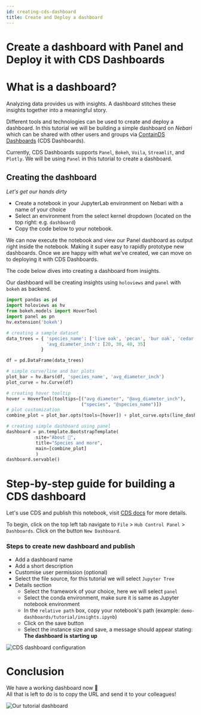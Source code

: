 ```yaml
---
id: creating-cds-dashboard
title: Create and Deploy a dashboard
---
```


# Create a dashboard with Panel and Deploy it with CDS Dashboards

# What is a dashboard?

Analyzing data provides us with insights. A dashboard stitches these insights together into a meaningful story.

Different tools and technologies can be used to create and deploy a dashboard. In this tutorial
we will be building a simple dashboard on _Nebari_ which can be shared with other users and groups via
[ContainDS Dashboards](https://cdsdashboards.readthedocs.io/en/stable/) (CDS Dashboards).

Currently, CDS Dashboards supports `Panel`, `Bokeh`, `Voila`, `Streamlit`, and `Plotly`.
We will be using `Panel` in this tutorial to create a dashboard.

## Creating the dashboard

*Let's get our hands dirty*


- Create a notebook in your JupyterLab environment on Nebari with a name of your choice
- Select an environment from the select kernel dropdown (located on the top right: e.g. `dashboard`)
- Copy the code below to your notebook.

We can now execute the notebook and view our Panel dashboard as output right inside the notebook.
Making it super easy to rapidly prototype new dashboards. Once we are happy with what we've created,
we can move on to deploying it with CDS Dashboards.

The code below dives into creating a dashboard from insights.

Our dashboard will be creating insights using `holoviews` and `panel` with `bokeh` as backend.

```python
import pandas as pd
import holoviews as hv
from bokeh.models import HoverTool
import panel as pn
hv.extension('bokeh')

# creating a sample dataset
data_trees = { 'species_name': ['live oak', 'pecan', 'bur oak', 'cedar elm'],
               'avg_diameter_inch': [20, 30, 40, 35]
             }

df = pd.DataFrame(data_trees)

# simple curve/line and bar plots
plot_bar = hv.Bars(df, 'species_name', 'avg_diameter_inch')
plot_curve = hv.Curve(df)

# creating hover tooltip
hover = HoverTool(tooltips=[("avg diameter", "@avg_diameter_inch"),
                            ("species", "@species_name")])
# plot customization
combine_plot = plot_bar.opts(tools=[hover]) + plot_curve.opts(line_dash='dashed')

# creating simple dashboard using panel
dashboard = pn.template.BootstrapTemplate(
           site="About 🌳",
           title="Species and more",
           main=[combine_plot]
           )
dashboard.servable()
```

# Step-by-step guide for building a CDS dashboard

Let's use CDS and publish this notebook, visit [CDS docs](https://cdsdashboards.readthedocs.io/en/stable/) for more details.

To begin, click on the top left tab navigate to `File` > `Hub Control Panel` > `Dashboards`. Click on the button `New Dashboard`.

### Steps to create new dashboard and publish

- Add a dashboard name
- Add a short description
- Customise user permission (optional)
- Select the file source, for this tutorial we will select `Jupyter Tree`
- Details section
  - Select the framework of your choice, here we will select `panel`
  - Select the conda environment, make sure it is same as Jupyter notebook environment 
  - In the `relative path` box, copy your notebook's path (example: `demo-dashboards/tutorial/insights.ipynb`) 
  - Click on the save button
  - Select the instance size and save, a message should appear stating: **The dashboard is starting up**

![CDS dashboard configuration](/img/cds_details.png)

# Conclusion

We have a working dashboard now 🎉  
All that is left to do is to copy the URL and send it to your colleagues!

![Our tutorial dashboard](/img/dashboard.png)
